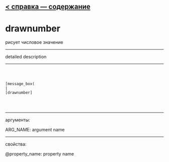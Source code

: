 [< справка — содержание](ceammc_lib.html)
---

# drawnumber


рисует числовое значение

---

detailed description
<br>


---


```



[message_box(                                 
|
[drawnumber]


            
```

---
аргументы:

ARG_NAME: argument name<br>

---
свойства:

@property_name: property name<br>

